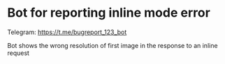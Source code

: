 # Bot for reporting inline mode error

Telegram: https://t.me/bugreport_123_bot

Bot shows the wrong resolution of first image in the response to an inline request
